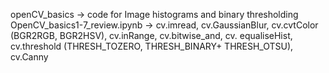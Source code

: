 openCV_basics -> code for Image histograms and binary thresholding\
OpenCV_basics1-7_review.ipynb -> cv.imread, cv.GaussianBlur, cv.cvtColor (BGR2RGB, BGR2HSV), cv.inRange, cv.bitwise_and, cv.     equaliseHist, cv.threshold (THRESH_TOZERO, THRESH_BINARY+ THRESH_OTSU), cv.Canny

